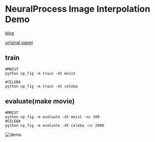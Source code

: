 # NeuralProcess Image Interpolation Demo

[blog](https://recruit.gmo.jp/engineer/jisedai/blog/neuralprocess-imgimp/)

[original paper](https://arxiv.org/abs/1807.01622)

## train
```
#MNIST
python np_fig -m train -dt mnist

#CELEBA
python np_fig -m train -dt celeba
```

## evaluate(make movie)
```
#MNIST
python np_fig -m evaluate -dt mnist -nc 100 
#CELEBA
python np_fig -m evaluate -dt celeba -nc 2000

```
![demo](https://github.com/kn-gmo/blog/blob/master/NeuralProcess/src/viz/mnist/sample_100.gif)





